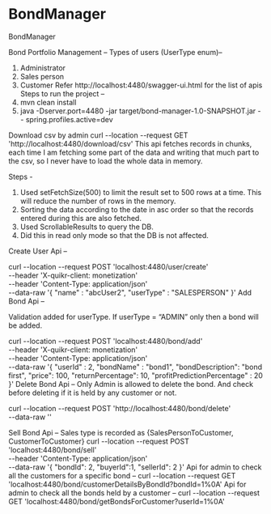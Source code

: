 # BondManager
BondManager

Bond Portfolio Management –
Types of users (UserType enum)–
1. Administrator
2. Sales person
3. Customer
Refer http://localhost:4480/swagger-ui.html for the list of apis
Steps to run the project –
1. mvn clean install
2. java -Dserver.port=4480 -jar target/bond-manager-1.0-SNAPSHOT.jar --
spring.profiles.active=dev

Download csv by admin
curl --location --request GET &#39;http://localhost:4480/download/csv&#39;
This api fetches records in chunks, each time I am fetching some part of the data and
writing that much part to the csv, so I never have to load the whole data in memory.

Steps -

1. Used setFetchSize(500) to limit the result set to 500 rows at a time. This will
reduce the number of rows in the memory.
2. Sorting the data according to the date in asc order so that the records entered
during this are also fetched.
3. Used ScrollableResults to query the DB.
4. Did this in read only mode so that the DB is not affected.

Create User Api –

curl --location --request POST &#39;localhost:4480/user/create&#39; \
--header &#39;X-quikr-client: monetization&#39; \
--header &#39;Content-Type: application/json&#39; \
--data-raw &#39;{
&quot;name&quot; : &quot;abcUser2&quot;,
&quot;userType&quot; : &quot;SALESPERSON&quot;
}&#39;
Add Bond Api –

Validation added for userType. If userType = “ADMIN” only then a bond will be added.

curl --location --request POST &#39;localhost:4480/bond/add&#39; \
--header &#39;X-quikr-client: monetization&#39; \
--header &#39;Content-Type: application/json&#39; \
--data-raw &#39;{
&quot;userId&quot; : 2,
&quot;bondName&quot; : &quot;bond1&quot;,
&quot;bondDescription&quot;: &quot;bond first&quot;,
&quot;price&quot;: 100,
&quot;returnPercentage&quot;: 10,
&quot;profitPredictionPercentage&quot; : 20
}&#39;
Delete Bond Api –
Only Admin is allowed to delete the bond. And check before deleting if it is held by any
customer or not.

curl --location --request POST &#39;http://localhost:4480/bond/delete&#39; \
--data-raw &#39;&#39;

Sell Bond Api –
Sales type is recorded as {SalesPersonToCustomer, CustomerToCustomer}
curl --location --request POST &#39;localhost:4480/bond/sell&#39; \
--header &#39;Content-Type: application/json&#39; \
--data-raw &#39;{
&quot;bondId&quot;: 2,
&quot;buyerId&quot;:1,
&quot;sellerId&quot;: 2
}&#39;
Api for admin to check all the customers for a specific bond –
curl --location --request GET
&#39;localhost:4480/bond/customerDetailsByBondId?bondId=1%0A&#39;
Api for admin to check all the bonds held by a customer –
curl --location --request GET
&#39;localhost:4480/bond/getBondsForCustomer?userId=1%0A&#39;
